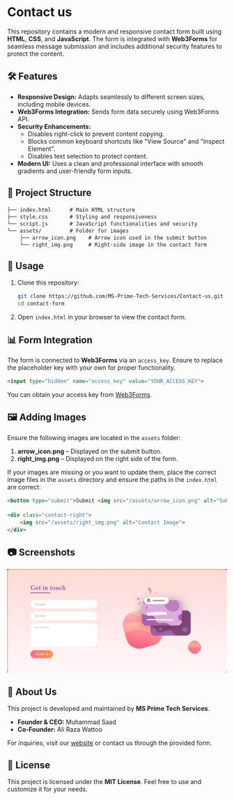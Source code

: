 # Contact us

This repository contains a modern and responsive contact form built using **HTML**, **CSS**, and **JavaScript**. The form is integrated with **Web3Forms** for seamless message submission and includes additional security features to protect the content.

## 🛠️ Features

- **Responsive Design:** Adapts seamlessly to different screen sizes, including mobile devices.
- **Web3Forms Integration:** Sends form data securely using Web3Forms API.
- **Security Enhancements:**
  - Disables right-click to prevent content copying.
  - Blocks common keyboard shortcuts like "View Source" and "Inspect Element".
  - Disables text selection to protect content.
- **Modern UI:** Uses a clean and professional interface with smooth gradients and user-friendly form inputs.

## 📁 Project Structure

```
├── index.html      # Main HTML structure
├── style.css       # Styling and responsiveness
└── script.js       # JavaScript functionalities and security
└── assets/         # Folder for images
    ├── arrow_icon.png    # Arrow icon used in the submit button
    └── right_img.png     # Right-side image in the contact form
```

## 🚀 Usage

1. Clone this repository:

   ```bash
   git clone https://github.com/MS-Prime-Tech-Services/Contact-us.git
   cd contact-form
   ```

2. Open `index.html` in your browser to view the contact form.

## 📊 Form Integration

The form is connected to **Web3Forms** via an `access_key`. Ensure to replace the placeholder key with your own for proper functionality.

```html
<input type="hidden" name="access_key" value="YOUR_ACCESS_KEY">
```

You can obtain your access key from [Web3Forms](https://web3forms.com).

## 🖼️ Adding Images

Ensure the following images are located in the `assets` folder:

1. **arrow\_icon.png** – Displayed on the submit button.
2. **right\_img.png** – Displayed on the right side of the form.

If your images are missing or you want to update them, place the correct image files in the `assets` directory and ensure the paths in the `index.html` are correct:

```html
<button type="submit">Submit <img src="/assets/arrow_icon.png" alt="Submit"> </button>

<div class="contact-right"> 
    <img src="/assets/right_img.png" alt="Contact Image">
</div>
```

## 📷 Screenshots

![Contact Form Screenshot](assets/contact_form_screenshot.png)

## 📣 About Us

This project is developed and maintained by **MS Prime Tech Services**.

- **Founder & CEO:** Muhammad Saad
- **Co-Founder:** Ali Raza Wattoo

For inquiries, visit our [website](https://msprimetechservices.com) or contact us through the provided form.

## 📜 License

This project is licensed under the **MIT License**. Feel free to use and customize it for your needs.

